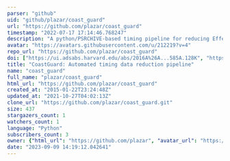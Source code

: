 ```yaml
---
parser: "github"
uid: "github/plazar/coast_guard"
url: "https://github.com/plazar/coast_guard"
timestamp: "2022-07-17 17:14:46.768247"
description: "A python/PSRCHIVE-based timing pipeline for reducing Effelsberg data."
avatar: "https://avatars.githubusercontent.com/u/212219?v=4"
repo_url: "https://github.com/plazar/coast_guard"
doi: ["https://ui.adsabs.harvard.edu/abs/2016A%26A...585A.128K", "https://ui.adsabs.harvard.edu/abs/2016MNRAS.458..868L", "https://ui.adsabs.harvard.edu/abs/2020ascl.soft03008L/abstract"]
title: "CoastGuard: Automated timing data reduction pipeline"
name: "coast_guard"
full_name: "plazar/coast_guard"
html_url: "https://github.com/plazar/coast_guard"
created_at: "2015-01-22T23:24:48Z"
updated_at: "2021-10-27T04:02:13Z"
clone_url: "https://github.com/plazar/coast_guard.git"
size: 437
stargazers_count: 1
watchers_count: 1
language: "Python"
subscribers_count: 3
owner: {"html_url": "https://github.com/plazar", "avatar_url": "https://avatars.githubusercontent.com/u/212219?v=4", "login": "plazar", "type": "User"}
date: "2023-09-09 14:19:12.042641"
---
```

